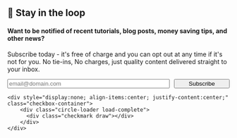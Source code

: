 <div class="email-subscription-cta">
    <h2>📧 Stay in the loop</h2>
    <h4>Want to be notified of recent tutorials, blog posts, money saving tips, and other news?</h4>
    <p>Subscribe today - it's free of charge and you can opt out at any time if it's not for you. No tie-ins, No charges, just quality content delivered straight to your inbox.</p> 
    <form id="subscribe-form" action="{{ site.mailchimp-list }}" method="post" name="mc-embedded-subscribe-form" class="wj-contact-form validate" target="_blank" novalidate>
        <div class="mc-field-group" style="display:flex; justify-content: space-between;">
            <input type="email" required aria-required pattern="^([a-zA-Z0-9_\-\.]+)@((\[[0-9]{1,3}\.[0-9]{1,3}\.[0-9]{1,3}\.)|(([a-zA-Z0-9\-]+\.)+))([a-zA-Z]{2,4}|[0-9]{1,3})(\]?)$" placeholder="email@domain.com" name="EMAIL" class="required email" id="mce-EMAIL" autocomplete="on" style="flex-basis: 73%;">
            <input type="submit" value="Subscribe" name="subscribe" style="flex-basis: 25%;">
        </div>
    </form>
    
    <div style="display:none; align-items:center; justify-content:center;" class="checkbox-container">
        <div class="circle-loader load-complete">
          <div class="checkmark draw"></div>
        </div>
    </div>
</div>

<script>
    $(document).ready(function(){
       
        $('#subscribe-form').submit(function(e) {
       
            $(this).attr("disabled");
            $(".checkbox-container").css("display","flex");
            $('.checkmark').toggle();
           
            return false;
        });
    });
</script>